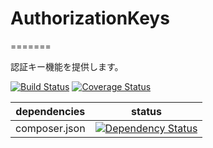 # AuthorizationKeys
=======

認証キー機能を提供します。<br>


[![Build Status](https://travis-ci.org/NetCommons3/AuthorizationKeys.svg?branch=master)](https://travis-ci.org/NetCommons3/AuthorizationKeys)
[![Coverage Status](https://img.shields.io/coveralls/NetCommons3/AuthorizationKeys.svg)](https://coveralls.io/r/NetCommons3/AuthorizationKeys?branch=master)

| dependencies | status |
| ------------ | ------ |
| composer.json | [![Dependency Status](https://www.versioneye.com/user/projects/564003e39e3b31000f000019/badge.svg?style=flat)](https://www.versioneye.com/user/projects/564003e39e3b31000f000019) |



